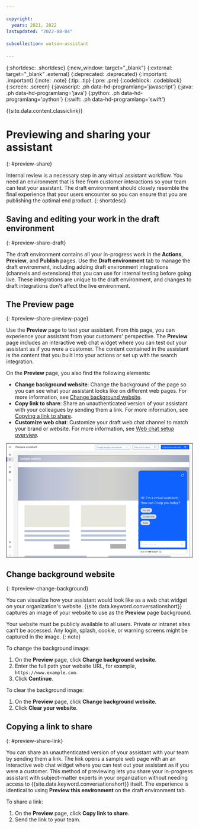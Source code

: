 ```yaml
---

copyright:
  years: 2021, 2022
lastupdated: "2022-08-04"

subcollection: watson-assistant

---
```


{:shortdesc: .shortdesc}
{:new_window: target="_blank"}
{:external: target="_blank" .external}
{:deprecated: .deprecated}
{:important: .important}
{:note: .note}
{:tip: .tip}
{:pre: .pre}
{:codeblock: .codeblock}
{:screen: .screen}
{:javascript: .ph data-hd-programlang='javascript'}
{:java: .ph data-hd-programlang='java'}
{:python: .ph data-hd-programlang='python'}
{:swift: .ph data-hd-programlang='swift'}

{{site.data.content.classiclink}}

# Previewing and sharing your assistant
{: #preview-share}

Internal review is a necessary step in any virtual assistant workflow. You need an environment that is free from customer interactions so your team can test your assistant. The draft environment should closely resemble the final experience that your users encounter so you can ensure that you are publishing the optimal end product.
{: shortdesc}

## Saving and editing your work in the draft environment
{: #preview-share-draft}

The draft environment contains all your in-progress work in the **Actions**, **Preview**, and **Publish** pages. Use the **Draft environment** tab to manage the draft environment, including adding draft environment integrations (channels and extensions) that you can use for internal testing before going live. These integrations are unique to the draft environment, and changes to draft integrations don't affect the live environment.

## The Preview page
{: #preview-share-preview-page}

Use the **Preview** page to test your assistant. From this page, you can experience your assistant from your customers' perspective. The **Preview** page includes an interactive web chat widget where you can test out your assistant as if you were a customer. The content contained in the assistant is the content that you built into your actions or set up with the search integration. 

On the **Preview** page, you also find the following elements:
- **Change background website**: Change the background of the page so you can see what your assistant looks like on different web pages. For more information, see [Change background website](#preview-change-background).
- **Copy link to share**: Share an unauthenticated version of your assistant with your colleagues by sending them a link. For more information, see [Copying a link to share](#preview-share-link).
- **Customize web chat**: Customize your draft web chat channel to match your brand or website. For more information, see [Web chat setup overview](/docs/watson-assistant?topic=watson-assistant-web-chat-config).

![Image of the Preview page](images/preview-page.png)

## Change background website
{: #preview-change-background}

You can visualize how your assistant would look like as a web chat widget on your organization's website. {{site.data.keyword.conversationshort}} captures an image of your website to use as the **Preview** page background. 

Your website must be publicly available to all users. Private or intranet sites can’t be accessed. Any login, splash, cookie, or warning screens might be captured in the image.
{: note}

To change the background image:

1. On the **Preview** page, click **Change background website**. 
1. Enter the full path your website URL, for example, `https://www.example.com`.
1. Click **Continue**.

To clear the background image:
1. On the **Preview** page, click **Change background website**. 
1. Click **Clear your website**.

## Copying a link to share
{: #preview-share-link}

You can share an unauthenticated version of your assistant with your team by sending them a link. The link opens a sample web page with an an interactive web chat widget where you can test out your assistant as if you were a customer. This method of previewing lets you share your in-progress assistant with subject-matter experts in your organization without needing access to {{site.data.keyword.conversationshort}} itself. The experience is identical to using **Preview this environment** on the draft environment tab.

To share a link:
1. On the **Preview** page, click **Copy link to share**.
1. Send the link to your team.
